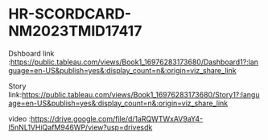 # HR-SCORDCARD-NM2023TMID17417
Dshboard link :https://public.tableau.com/views/Book1_16976283173680/Dashboard1?:language=en-US&publish=yes&:display_count=n&:origin=viz_share_link

Story link:https://public.tableau.com/views/Book1_16976283173680/Story1?:language=en-US&publish=yes&:display_count=n&:origin=viz_share_link

video :https://drive.google.com/file/d/1aRQWTWxAV9aY4-I5nNL1VHiQafM946WP/view?usp=drivesdk
